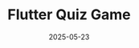 ---
title: "Flutter Quiz Game"
date: "2025-05-23"
category: [projects]
tag: [mobile, flutter, dart]
description: A simple quiz game using Flutter and Dart.
---